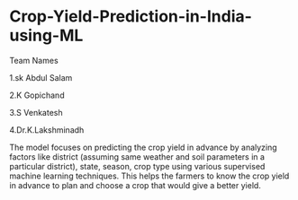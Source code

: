 # Crop-Yield-Prediction-in-India-using-ML

Team Names

1.sk Abdul Salam

2.K Gopichand

3.S Venkatesh

4.Dr.K.Lakshminadh

The model focuses on predicting the crop yield in advance by analyzing factors like district (assuming same weather and soil parameters in a particular district), state, season, crop type using various supervised machine learning techniques. This helps the farmers to know the crop yield in advance to plan and choose a crop that would give a better yield.
